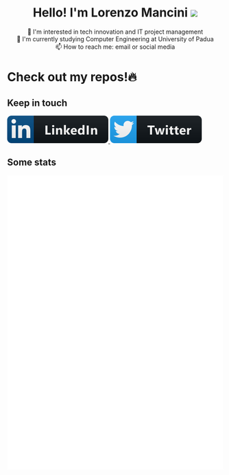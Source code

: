 <h1 align="center"> Hello! I'm Lorenzo Mancini
<img src="https://media.giphy.com/media/hvRJCLFzcasrR4ia7z/giphy.gif" width="30px"/>
</h1>

<div align="center">
👀 I'm interested in tech innovation and IT project management <br>
🌱 I'm currently studying Computer Engineering at University of Padua  <br>
📫 How to reach me: email or social media 
</div>

<h1>Check out my repos!🔥</h1>

## Keep in touch

<div>
  <a href="https://www.linkedin.com/in/lorenzomancini13/">
    <img src="https://github.com/MikeCodesDotNET/ColoredBadges/raw/master/svg/social/linkedin.svg" alt="linkedin" style="max-width: 100%;">
  </a>
  <a href="https://x.com/mancinilorenzoo">
    <img src="https://github.com/MikeCodesDotNET/ColoredBadges/raw/master/svg/social/twitter.svg" alt="twitter" style="max-width: 100%;">
  </a>
</div>

## Some stats
![Metrics](https://github.com/ManciniLorenzo/ManciniLorenzo/blob/main/github-metrics.svg)